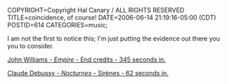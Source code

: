 COPYRIGHT=Copyright Hal Canary / ALL RIGHTS RESERVED
TITLE=coincidence, of course!
DATE=2006-06-14 21:19:16-05:00 (CDT)
POSTID=614
CATEGORIES=music;

I am not the first to notice this; I'm just putting the evidence out there you you to consider.

[John Williams - _Empire_ - End credits - 345 seconds in.](/pub/ep_five_end_credits.mp3)

[Claude Debussy - _Nocturnes_ - Sirènes - 62 seconds in.](/pub/debussy_sirenes.mp3)
